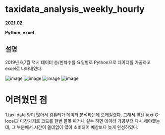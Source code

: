 # taxidata_analysis_weekly_hourly
**2021.02**

**Python, excel**

## 설명
2019년 6,7월 택시 데이터 승/빈차수를 요일별로 Python으로 데이터를 가공하고 excel로 나타내었다.

![image](https://user-images.githubusercontent.com/76150392/129466306-1422c657-71ce-45a9-b0aa-a4423c5a811b.png)
![image](https://user-images.githubusercontent.com/76150392/129466309-95becd33-f4b8-46a4-aaa1-7fb849718675.png)
![image](https://user-images.githubusercontent.com/76150392/129466312-01b548dd-5f34-4469-b973-6841141a392a.png)
![image](https://user-images.githubusercontent.com/76150392/129466313-d4b5e36f-449d-4ce0-a90c-9400e1cd85b3.png)

# 어려웠던 점
1.taxi data 양이 많아서 컴퓨터가 데이터 분석하는데 오래걸렸다. 그래서 앞선 taxi-G-local과 마찬가지로 코드를 한번 잘못 짜거나 실수 하면 데이터 가공부터 다시 해야했는데, 그 부분에서 시간이 쓸데없이 많이 소비되어 예상보다 늦게 완성하였다.


